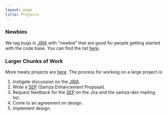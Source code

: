 ```yaml
---
layout: page
title: Projects
---
```

<!--
   Licensed to the Apache Software Foundation (ASF) under one or more
   contributor license agreements.  See the NOTICE file distributed with
   this work for additional information regarding copyright ownership.
   The ASF licenses this file to You under the Apache License, Version 2.0
   (the "License"); you may not use this file except in compliance with
   the License.  You may obtain a copy of the License at

       http://www.apache.org/licenses/LICENSE-2.0

   Unless required by applicable law or agreed to in writing, software
   distributed under the License is distributed on an "AS IS" BASIS,
   WITHOUT WARRANTIES OR CONDITIONS OF ANY KIND, either express or implied.
   See the License for the specific language governing permissions and
   limitations under the License.
-->

### Newbies

We tag bugs in [JIRA](https://issues.apache.org/jira/browse/SAMZA) with "newbie" that are good for people getting started with the code base. You can find the list [here](https://issues.apache.org/jira/issues/?jql=project%20%3D%20SAMZA%20AND%20labels%20%3D%20newbie%20AND%20status%20%3D%20Open).

### Larger Chunks of Work

More meaty projects are [here](https://issues.apache.org/jira/issues/?jql=project%20%3D%20SAMZA%20AND%20labels%20%3D%20project%20AND%20status%20%3D%20Open). The process for working on a large project is:

1. Instigate discussion on the [JIRA](https://issues.apache.org/jira/browse/SAMZA).
2. Write a [SEP](seps.html) (Samza Enhancement Proposal).
3. Request feedback for the [SEP](seps.html) on the Jira and the samza-dev mailing list.
4. Come to an agreement on design.
5. Implement design.

